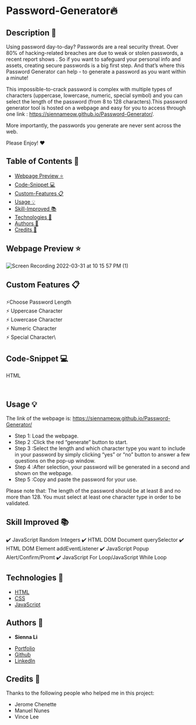 # Password-Generator🔥

## Description 📝 

Using password day-to-day? Passwords are a real security threat. Over 80% of hacking-related breaches are due to weak or stolen passwords, a recent report shows . So if you want to safeguard your personal info and assets, creating secure passwords is a big first step. And that’s where this Password Generator can help - to generate a password as you want within a minute!

This impossible-to-crack password is complex with multiple types of characters (uppercase, lowercase, numeric, special symbol) and you can select the length of the password (from 8 to 128 characters).This password generator tool is hosted on a webpage and easy for you to access through one link : https://siennameow.github.io/Password-Generator/. 

More importantly, the passwords you generate are never sent across the web.

Please Enjoy! ❤️

## Table of Contents 📖

* [Webpage Preview ⭐](#webpage-preview-)
* [Code-Snippet 💻](#code-snippet-)
* [Custom-Features 📋](#custom-features-)
* [Usage 💡](#usage-)
* [Skill-Improved 📚](#skill-improved-)
* [Technologies 🔧](#technologies-)
* [Authors 👩](#authors-)
* [Credits 🙌](#credits-)

## Webpage Preview ⭐
 
![Screen Recording 2022-03-31 at 10 15 57 PM (1)](https://user-images.githubusercontent.com/101283174/161199812-3d87d83e-1d16-4aa8-b67f-d79bd60fb3ad.gif)


## Custom Features 📋

⚡️Choose Password Length\
⚡️ Uppercase Character\
⚡️ Lowercase Character\
⚡️ Numeric Character\
⚡️ Special Character\

## Code-Snippet 💻

HTML

```html



```


## Usage 💡

The link of the webpage is: https://siennameow.github.io/Password-Generator/

- Step 1: Load the webpage.
- Step 2 :Click the red “generate” button to start. 
- Step 3 :Select the length and which character type you want to include in your password by simply clicking “yes” or “no” button to answer a few questions on the pop-up window.
- Step 4 :After selection, your password will be generated in a second and shown on the webpage. 
- Step 5 :Copy and paste the password for your use.

Please note that:
The length of the password should be at least 8 and no more than 128.
You must select at least one character type in order to be validated.

## Skill Improved 📚
✔️ JavaScript Random Integers
✔️ HTML DOM Document querySelector
✔️ HTML DOM Element addEventListener
✔️ JavaScript Popup Alert/Confirm/Promt
✔️ JavaScript For Loop/JavaScript While Loop


## Technologies 🔧

* [HTML](https://developer.mozilla.org/en-US/docs/Web/HTML)
* [CSS](https://developer.mozilla.org/en-US/docs/Web/CSS)
* [JavaScript](https://developer.mozilla.org/en-US/docs/Web/JavaScript)

## Authors 👩

* **Sienna Li** 

- [Portfolio](#)
- [Github](https://github.com/siennameow)
- [LinkedIn](https://www.linkedin.com/in/hexuanli/)


## Credits 🙌

Thanks to the following people who helped me in this project:
- Jerome Chenette
- Manuel Nunes
- Vince Lee

